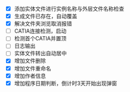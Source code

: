 - [x] 添加实体文件进行实例名称与外层文件名称检查
- [x] 生成文件已存在，自动覆盖
- [X] 解决文件夹浏览取消报错
- [ ] CATIA连接检测，启动
- [ ] 检测首个CATIA并置顶
- [ ] 日志输出
- [ ] 实体文件转出自动居中
- [X] 增加文件删除
- [X] 增加文件重命名
- [X] 增加作者信息
- [X] 增加程序日期判断，倒计时3天开始出现弹窗